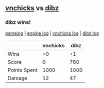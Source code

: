 ## [vnchicks](<../../vnchicks/README.md>) vs [dibz](<../../dibz/README.md>)
### dibz wins!

[gamelog](<gamelog.json>) | [engine log](<engine>) | [vnchicks log](<vnchicks>) | [dibz log](<dibz>)

|              | vnchicks | dibz |
| ------------ | -------- | ---- |
| Wins         |       +0 |   +1 |
| Score        |        0 |  760 |
| Points Spent |     1000 | 1000 |
| Damage       |       12 |   47 |

